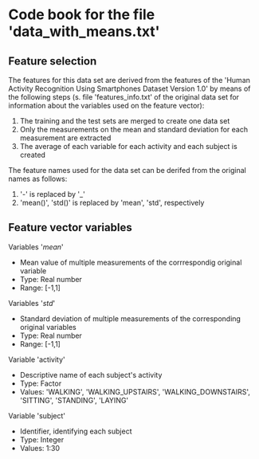 # Code book for the file 'data_with_means.txt'

## Feature selection 

The features for this data set are derived from the features of the 'Human Activity Recognition Using Smartphones Dataset Version 1.0' by means of the following steps (s. file 'features_info.txt' of the original data set for information about the variables used on the feature vector): 

1. The training and the test sets are merged to create one data set 
2. Only the measurements on the mean and standard deviation for each measurement are extracted
3. The average of each variable for each activity and each subject is created

The feature names used for the data set can be derifed from the original names as follows:

1. '-' is replaced by '_'
2. 'mean()', 'std()' is replaced by 'mean', 'std', respectively

## Feature vector variables

Variables '*_mean_*'

- Mean value of multiple measurements of the corrrespondig original variable
- Type: Real number
- Range: [-1,1]
		
Variables '*_std_*'

- Standard deviation of multiple measurements of the corresponding original variables
- Type: Real number
- Range: [-1,1]

Variable 'activity'

- Descriptive name of each subject's activity
- Type: Factor
- Values: 'WALKING', 'WALKING_UPSTAIRS', 'WALKING_DOWNSTAIRS', 'SITTING', 'STANDING', 'LAYING'

Variable 'subject'

- Identifier, identifying each subject
- Type: Integer
- Values: 1:30
